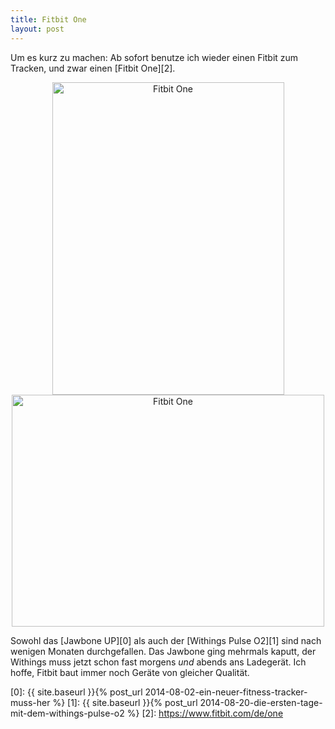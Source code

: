 ```yaml
---
title: Fitbit One
layout: post
---
```


Um es kurz zu machen: Ab sofort benutze ich wieder einen Fitbit zum Tracken, und zwar einen [Fitbit One][2].

<center><a href="https://www.flickr.com/photos/cringe/16829478190" title="Fitbit One by Carsten Ringe, on Flickr"><img src="https://farm8.staticflickr.com/7617/16829478190_eb955ee44f.jpg" width="371" height="500" alt="Fitbit One"></a>
<a href="https://www.flickr.com/photos/cringe/16394584204" title="Fitbit One by Carsten Ringe, on Flickr"><img src="https://farm9.staticflickr.com/8732/16394584204_5b4be479bf.jpg" width="500" height="371" alt="Fitbit One"></a></center>

Sowohl das [Jawbone UP][0] als auch der [Withings Pulse O2][1] sind nach wenigen Monaten durchgefallen. Das Jawbone ging mehrmals kaputt, der Withings muss jetzt schon fast morgens *und* abends ans Ladegerät. Ich hoffe, Fitbit baut immer noch Geräte von gleicher Qualität.

[0]: {{ site.baseurl }}{% post_url 2014-08-02-ein-neuer-fitness-tracker-muss-her %}
[1]: {{ site.baseurl }}{% post_url 2014-08-20-die-ersten-tage-mit-dem-withings-pulse-o2 %}
[2]: https://www.fitbit.com/de/one

